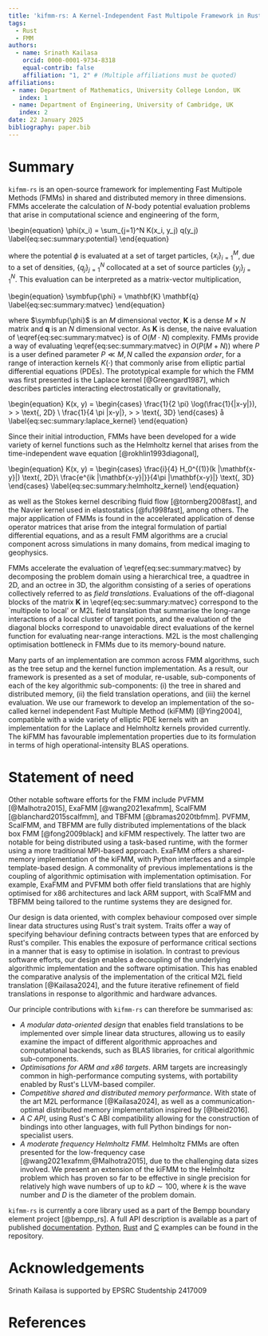 ```yaml
---
title: 'kifmm-rs: A Kernel-Independent Fast Multipole Framework in Rust'
tags:
  - Rust
  - FMM
authors:
  - name: Srinath Kailasa
    orcid: 0000-0001-9734-8318
    equal-contrib: false
    affiliation: "1, 2" # (Multiple affiliations must be quoted)
affiliations:
 - name: Department of Mathematics, University College London, UK
   index: 1
 - name: Department of Engineering, University of Cambridge, UK
   index: 2
date: 22 January 2025
bibliography: paper.bib
---
```


# Summary

`kifmm-rs` is an open-source framework for implementing Fast Multipole Methods (FMMs) in shared and distributed memory in three dimensions. FMMs accelerate the calculation of $N$-body potential evaluation problems that arise in computational science and engineering of the form,

\begin{equation}
    \phi(x_i) = \sum_{j=1}^N K(x_i, y_j) q(y_j)
    \label{eq:sec:summary:potential}
\end{equation}

where the potential $\phi$ is evaluated at a set of target particles, $\{x_i\}_{i=1}^M$, due to a set of densities, $\{ q_j \}_{j=1}^N$ collocated at a set of source particles $\{y_j\}_{j=1}^N$. This evaluation can be interpreted as a matrix-vector multiplication,

\begin{equation}
    \symbfup{\phi} = \mathbf{K} \mathbf{q}
    \label{eq:sec:summary:matvec}
\end{equation}

where $\symbfup{\phi}$ is an $M$ dimensional vector, $\mathbf{K}$ is a dense $M \times N$ matrix and $\mathbf{q}$ is an $N$ dimensional vector. As $\mathbf{K}$ is dense, the naive evaluation of \eqref{eq:sec:summary:matvec} is of $O(M \cdot N)$ complexity. FMMs provide a way of evaluating \eqref{eq:sec:summary:matvec} in $O(P(M+N))$ where $P$ is a user defined parameter $P \ll M, N$ called the _expansion order_, for a range of interaction kernels $K(\cdot)$ that commonly arise from elliptic partial differential equations (PDEs). The prototypical example for which the FMM was first presented is the Laplace kernel [@Greengard1987], which describes particles interacting electrostatically or gravitationally,

\begin{equation}
    K(x, y) = \begin{cases}
	\frac{1}{2 \pi} \log(\frac{1}{\|x-y\|}),  \> \> \text{, 2D} \\
	\frac{1}{4 \pi \|x-y\|}, \> \> \text{, 3D}
    \end{cases}
å    \label{eq:sec:summary:laplace_kernel}
\end{equation}

Since their initial introduction, FMMs have been developed for a wide variety of kernel functions such as the Helmholtz kernel that arises from the time-independent wave equation [@rokhlin1993diagonal],

\begin{equation}
    K(x, y) = \begin{cases}
      \frac{i}{4} H_0^{(1)}(k |\mathbf{x-y}|)  \text{, 2D}\\
        \frac{e^{ik |\mathbf{x-y}|}}{4\pi |\mathbf{x-y}|}  \text{, 3D}
  \end{cases}
  \label{eq:sec:summary:helmholtz_kernel}
\end{equation}

as well as the Stokes kernel describing fluid flow [@tornberg2008fast], and the Navier kernel used in elastostatics [@fu1998fast], among others. The major application of FMMs is found in the accelerated application of dense operator matrices that arise from the integral formulation of partial differential equations, and as a result FMM algorithms are a crucial component across simulations in many domains, from medical imaging to geophysics.

FMMs accelerate the evaluation of \eqref{eq:sec:summary:matvec} by decomposing the problem domain using a hierarchical tree, a quadtree in 2D, and an octree in 3D, the algorithm consisting of a series of operations collectively referred to as _field translations_. Evaluations of the off-diagonal blocks of the matrix $\mathbf{K}$ in \eqref{eq:sec:summary:matvec} correspond to the `multipole to local' or M2L field translation that summarise the long-range interactions of a local cluster of target points, and the evaluation of the diagonal blocks correspond to unavoidable direct evaluations of the kernel function for evaluating near-range interactions. M2L is the most challenging optimisation bottleneck in FMMs due to its memory-bound nature.

Many parts of an implementation are common across FMM algorithms, such as the tree setup and the kernel function implementation. As a result, our framework is presented as a set of modular, re-usable, sub-components of each of the key algorithmic sub-components: (i) the tree in shared and distributed memory, (ii) the field translation operations, and (iii) the kernel evaluation. We use our framework to develop an implementation of the so-called kernel independent Fast Multiple Method (kiFMM) [@Ying2004], compatible with a wide variety of elliptic PDE kernels with an implementation for the Laplace and Helmholtz kernels provided currently. The kiFMM has favourable implementation properties due to its formulation in terms of high operational-intensity BLAS operations.

# Statement of need

Other notable software efforts for the FMM include PVFMM [@Malhotra2015], ExaFMM [@wang2021exafmm], ScalFMM [@blanchard2015scalfmm], and TBFMM [@bramas2020tbfmm]. PVFMM, ScalFMM, and TBFMM are fully distributed implementations of the black box FMM [@fong2009black] and kiFMM respectively. The latter two are notable for being distributed using a task-based runtime, with the former using a more traditional MPI-based approach. ExaFMM offers a shared-memory implementation of the kiFMM, with Python interfaces and a simple template-based design. A commonality of previous implementations is the coupling of algorithmic optimisation with implementation optimisation. For example, ExaFMM and PVFMM both offer field translations that are highly optimised for x86 architectures and lack ARM support, with ScalFMM and TBFMM being tailored to the runtime systems they are designed for.

Our design is data oriented, with complex behaviour composed over simple linear data structures using Rust's trait system. Traits offer a way of specifying behaviour defining contracts between types that are enforced by Rust's compiler. This enables the exposure of performance critical sections in a manner that is easy to optimise in isolation. In contrast to previous software efforts, our design enables a decoupling of the underlying algorithmic implementation and the software optimisation. This has enabled the comparative analysis of the implementation of the critical M2L field translation [@Kailasa2024], and the future iterative refinement of field translations in response to algorithmic and hardware advances.

Our principle contributions with `kifmm-rs` can therefore be summarised as:

- _A modular data-oriented design_ that enables field translations to be implemented over simple linear data structures, allowing us to easily examine the impact of different algorithmic approaches and computational backends, such as BLAS libraries, for critical algorithmic sub-components.
- _Optimisations for ARM and x86 targets_. ARM targets are increasingly common in high-performance computing systems, with portability enabled by Rust's LLVM-based compiler.
- _Competitive shared and distributed memory performance_. With state of the art M2L performance [@Kailasa2024], as well as a communication-optimal distributed memory implementation inspired by [@Ibeid2016].
- _A C API_, using Rust's C ABI compatibility allowing for the construction of bindings into other languages, with full Python bindings for non-specialist users.
- _A moderate frequency Helmholtz FMM_. Helmholtz FMMs are often presented for the low-frequency case [@wang2021exafmm,@Malhotra2015], due to the challenging data sizes involved. We present an extension of the kiFMM to the Helmholtz problem which has proven so far to be effective in single precision for relatively high wave numbers of up to $kD \sim 100$, where $k$ is the wave number and $D$ is the diameter of the problem domain.

`kifmm-rs` is currently a core library used as a part of the Bempp boundary element project [@bempp_rs]. A full API description is available as a part of published [documentation](https://bempp.github.io/kifmm/kifmm/index.html). [Python](https://github.com/bempp/kifmm/tree/main/kifmm/python/examples), [Rust](https://github.com/bempp/kifmm/tree/main/kifmm/examples) and [C](https://github.com/bempp/kifmm/tree/main/kifmm/c) examples can be found in the repository.

# Acknowledgements

Srinath Kailasa is supported by EPSRC Studentship 2417009

# References
